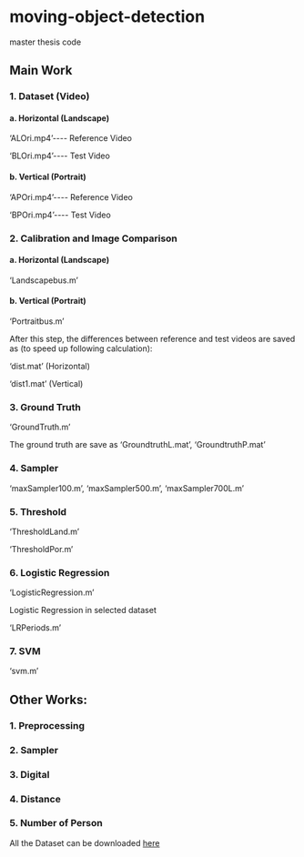 # moving-object-detection
master thesis code

## Main Work
### 1.	Dataset (Video)  

#### a.	Horizontal (Landscape)  

‘ALOri.mp4’---- Reference Video  
  
  
‘BLOri.mp4’---- Test Video  

#### b.	Vertical (Portrait)  

‘APOri.mp4’---- Reference Video  
  
  
‘BPOri.mp4’---- Test Video  


### 2.	Calibration and Image Comparison  

#### a.	Horizontal (Landscape)  

‘Landscapebus.m’
#### b.	Vertical (Portrait)  

‘Portraitbus.m’  

After this step, the differences between reference and test videos are saved as (to speed up following calculation):  
  
  
‘dist.mat’ (Horizontal)  

‘dist1.mat’ (Vertical)

### 3.	Ground Truth  

‘GroundTruth.m’  

The ground truth are save as ‘GroundtruthL.mat’, ‘GroundtruthP.mat’

 

### 4.	Sampler  

‘maxSampler100.m’, ‘maxSampler500.m’, ‘maxSampler700L.m’

### 5.	Threshold  

‘ThresholdLand.m’  

‘ThresholdPor.m’

### 6.	Logistic Regression  

‘LogisticRegression.m’  

Logistic Regression in selected dataset  

‘LRPeriods.m’  


### 7.	SVM  

‘svm.m’

## Other Works:
### 1.	Preprocessing
### 2.	Sampler
### 3.	Digital
### 4.	Distance
### 5.	Number of Person  

All the Dataset can be downloaded [here](http://pan.baidu.com/s/1dEDN6AP)
